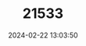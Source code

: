 ---
title: "21533"
category: "Taudactylus pleione"
draft: false
date: 2024-02-22 13:03:50
languages:
  English: ["Kroombit Tinker Frog"]
---